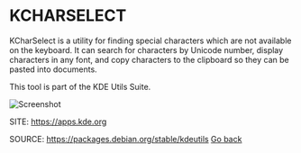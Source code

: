 # KCHARSELECT

 KCharSelect is a utility for finding special characters
 which are not available on the keyboard. It can search for
 characters by Unicode number, display characters in any 
 font, and copy characters to the clipboard so they can be 
 pasted into documents.

 This tool is part of the KDE Utils Suite.
 
 ![Screenshot](https://www.kde.org/images/screenshots/kcharselect.png)
 
 SITE: https://apps.kde.org

 SOURCE: https://packages.debian.org/stable/kdeutils
 [Go back](https://portable-linux-apps.github.io/apps.html)
